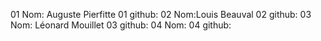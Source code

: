 01 Nom: Auguste Pierfitte
01 github:
02 Nom:Louis Beauval
02 github:
03 Nom: Léonard Mouillet
03 github:
04 Nom:
04 github: